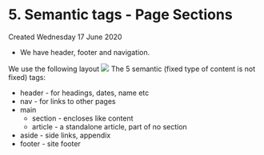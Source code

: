 # 5. Semantic tags - Page Sections
Created Wednesday 17 June 2020


* We have header, footer and navigation.

We use the following layout
![](5_Semantic_tags_-_Page_Sections-image-1.png)
The 5 semantic (fixed type of content is not fixed) tags:

* header - for headings, dates, name etc
* nav - for links to other pages
* main
	* section - encloses like content
	* article - a standalone article, part of no section
* aside - side links, appendix
* footer - site footer



